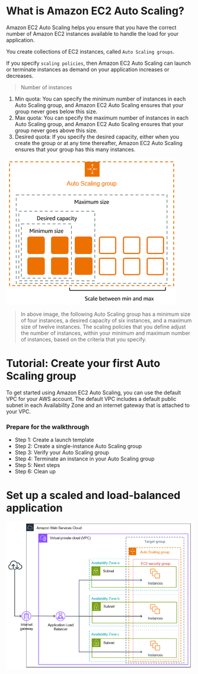 # What is Amazon EC2 Auto Scaling?

Amazon EC2 Auto Scaling helps you ensure that you have the correct number of Amazon EC2 instances available to handle the load for your application.

You create collections of EC2 instances, called `Auto Scaling groups`.

If you specify `scaling policies`, then Amazon EC2 Auto Scaling can launch or terminate instances as demand on your application increases or decreases.

> Number of instances

1. Min quota: You can specify the minimum number of instances in each Auto Scaling group, and Amazon EC2 Auto Scaling ensures that your group never goes below this size.
2. Max quota: You can specify the maximum number of instances in each Auto Scaling group, and Amazon EC2 Auto Scaling ensures that your group never goes above this size.
3. Desired quota: If you specify the desired capacity, either when you create the group or at any time thereafter, Amazon EC2 Auto Scaling ensures that your group has this many instances.

![Amazon EC2 Auto Scaling](images/image.png)

> In above image, the following Auto Scaling group has a minimum size of four instances, a desired capacity of six instances, and a maximum size of twelve instances. The scaling policies that you define adjust the number of instances, within your minimum and maximum number of instances, based on the criteria that you specify.

# Tutorial: Create your first Auto Scaling group

To get started using Amazon EC2 Auto Scaling, you can use the default VPC for your AWS account. The default VPC includes a default public subnet in each Availability Zone and an internet gateway that is attached to your VPC. 

### Prepare for the walkthrough
- Step 1: Create a launch template
- Step 2: Create a single-instance Auto Scaling group
- Step 3: Verify your Auto Scaling group
- Step 4: Terminate an instance in your Auto Scaling group
- Step 5: Next steps
- Step 6: Clean up

# Set up a scaled and load-balanced application
![Set up a scaled and load-balanced application](images/image1.png)